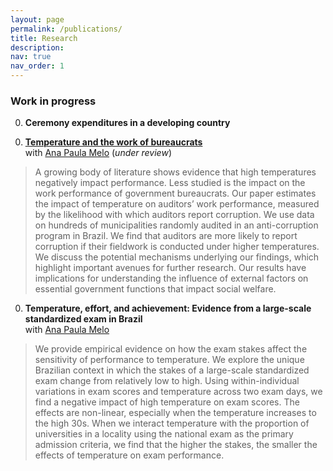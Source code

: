 ```yaml
---
layout: page
permalink: /publications/
title: Research
description: 
nav: true
nav_order: 1
---
```

<div class="publications">

### Work in progress ###

0. **Ceremony expenditures in a developing country**
<!--- > <font size="2"> Festival and ceremony expenditures occupy large proportions in household consumption in developing countries.  However, it has been understudied how households afford such expenditures and how the expenditures affect their lives.  In this paper, using a coming-of-age ceremony in Latin culture called quinceañeras, I will overcome the endogeneity associated with the timings of festivals and ceremonies and address these questions.  With Mexican repeated cross-section data, I show that households afford quinceañeras through saving and transfers from other households and quinceañeras crowd-out less urgent consumption and agricultural business inputs. </font> --->

0. **[Temperature and the work of bureaucrats](http://anapmelo.github.io/files/manuscript_MM.pdf)**  
with [Ana Paula Melo](https://www.apmelo.com/) (*under review*)
> A growing body of literature shows evidence that high temperatures negatively impact performance. Less studied is the impact on the work performance of government bureaucrats. Our paper estimates the impact of temperature on auditors’ work performance, measured by the likelihood with which auditors report corruption. We use data on hundreds of municipalities randomly audited in an anti-corruption program in Brazil. We find that auditors are more likely to report corruption if their fieldwork is conducted under higher temperatures. We discuss the potential mechanisms underlying our findings, which highlight important avenues for further research. Our results have implications for understanding the influence of external factors on essential government functions that impact social welfare.

0. **Temperature, effort, and achievement: Evidence from a large-scale standardized exam in Brazil**  
with [Ana Paula Melo](https://www.apmelo.com/)
> We provide empirical evidence on how the exam stakes affect the sensitivity of performance to temperature. We explore the unique Brazilian context in which the stakes of a large-scale standardized exam change from relatively low to high. Using within-individual variations in exam scores and temperature across two exam days, we find a negative impact of high temperature on exam scores. The effects are non-linear, especially when the temperature increases to the high 30s. When we interact temperature with the proportion of universities in a locality using the national exam as the primary admission criteria, we find that the higher the stakes, the smaller the effects of temperature on exam performance.

